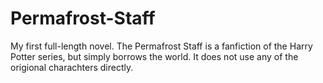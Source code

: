 Permafrost-Staff
================

My first full-length novel. The Permafrost Staff is a fanfiction of the Harry Potter series, but simply borrows the world. It does not use any of the origional charachters directly.
